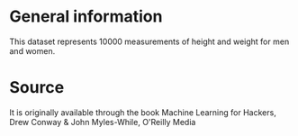 # General information

This dataset represents 10000 measurements of height and weight for men and women.

# Source
It is originally available through the book Machine Learning for Hackers, Drew Conway & John Myles-While, O'Reilly Media
